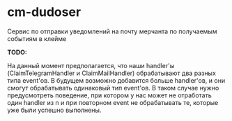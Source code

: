 # cm-dudoser
Сервис по отправки уведомлений на почту мерчанта по получаемым событиям в клейме

**TODO:**

На данный момент предполагается, что наши handler'ы (ClaimTelegramHandler и ClaimMailHandler) обрабатывают два разных типа event'ов.
В будущем возможно добавится больше handler'ов, и они смогут обрабатывать одинаковый тип event'ов.
В таком случае нужно предусмотреть поведение, при котором у нас может не отработать один handler из n и при повторном event не обрабатывать те, которые уже были успешно выполнены.
